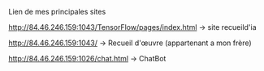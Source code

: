 Lien de mes principales sites

http://84.46.246.159:1043/TensorFlow/pages/index.html -> site recueild'ia

http://84.46.246.159:1043/ -> Recueil d'œuvre (appartenant a mon frère)

http://84.46.246.159:1026/chat.html -> ChatBot
